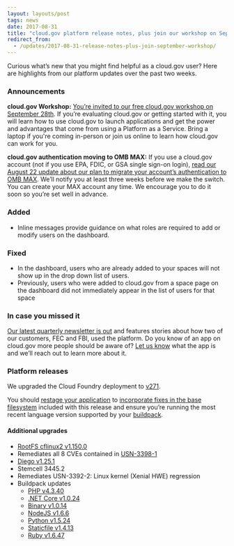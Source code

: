 ```yaml
---
layout: layouts/post
tags: news
date: 2017-08-31
title: "cloud.gov platform release notes, plus join our workshop on September 28"
redirect_from:
  - /updates/2017-08-31-release-notes-plus-join-september-workshop/
---
```


Curious what’s new that you might find helpful as a cloud.gov user? Here are highlights from our platform updates over the past two weeks.

### Announcements

**cloud.gov Workshop:** [You’re invited to our free cloud.gov workshop on September 28th](https://www.digitalgov.gov/event/hands-on-workshop-with-cloud-gov/). If you’re evaluating cloud.gov or getting started with it, you will learn how to use cloud.gov to launch applications and get the power and advantages that come from using a Platform as a Service. Bring a laptop if you're coming in-person or join us online to learn how cloud.gov can work for you.

**cloud.gov authentication moving to OMB MAX:** If you use a cloud.gov account (not if you use EPA, FDIC, or GSA single sign-on login), [read our August 22 update about our plan to migrate your account’s authentication to OMB MAX](/updates/2017-08-21-max-gov-migration-instructions/). We’ll notify you at least three weeks before we make the switch. You can create your MAX account any time. We encourage you to do it soon so you’re set well in advance.

### Added

- Inline messages provide guidance on what roles are required to add or modify users on the dashboard.

### Fixed

- In the dashboard, users who are already added to your spaces will not show up in the drop down list of users.
- Previously, users who were added to cloud.gov from a space page on the dashboard did not immediately appear in the list of users for that space

### In case you missed it

[Our latest quarterly newsletter is out](/updates/2017-08-11-continuous-improvement-more-tools-help-use-cloud-gov/) and features stories about how two of our customers, FEC and FBI, used the platform. Do you know of an app on cloud.gov more people should be aware of? [Let us know](mailto:inquiries@cloud.gov) what the app is and we’ll reach out to learn more about it.

### Platform releases

We upgraded the Cloud Foundry deployment to [v271](https://github.com/cloudfoundry/cf-release/releases/tag/v271).

You should [restage your application](/docs/apps/app-maintenance) to [incorporate fixes in the base filesystem](https://docs.cloudfoundry.org/devguide/deploy-apps/stacks.html#cli-commands) included with this release and ensure you’re running the most recent language version supported by your [buildpack](https://docs.cloudfoundry.org/buildpacks/).

#### Additional upgrades

- [RootFS cflinux2 v1.150.0](https://github.com/cloudfoundry/stacks/releases/tag/1.150.0)
- Remediates all 8 CVEs contained in [USN-3398-1](https://usn.ubuntu.com/usn/USN-3398-1/)
- [Diego v1.25.1](https://github.com/cloudfoundry/diego-release/releases/tag/v1.25.1)
- Stemcell 3445.2
- Remediates USN-3392-2: Linux kernel (Xenial HWE) regression
- Buildpack updates
  - [PHP v4.3.40](https://github.com/cloudfoundry/php-buildpack/releases/tag/v4.3.40)
  - [.NET Core v1.0.24](https://github.com/cloudfoundry/dotnet-core-buildpack/releases/tag/v1.0.24)
  - [Binary v1.0.14](https://github.com/cloudfoundry/binary-buildpack/releases/tag/v1.0.14)
  - [NodeJS v1.6.6](https://github.com/cloudfoundry/nodejs-buildpack/releases/tag/v1.6.6)
  - [Python v1.5.24](https://github.com/cloudfoundry/python-buildpack/releases/tag/v1.5.24)
  - [Staticfile v1.4.13](https://github.com/cloudfoundry/staticfile-buildpack/releases/tag/v1.4.13)
  - [Ruby v1.6.47](https://github.com/cloudfoundry/ruby-buildpack/releases/tag/v1.6.47)
